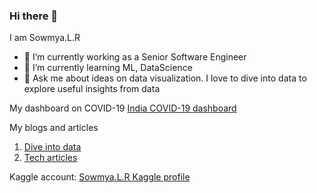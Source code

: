 ### Hi there 👋

I am Sowmya.L.R 


- 🔭 I’m currently working as a Senior Software Engineer
- 🌱 I’m currently learning ML, DataScience
- 💬 Ask me about ideas on data visualization. I love to dive into data to explore useful insights from data

My dashboard on COVID-19 <a href="https://floating-headland-94470.herokuapp.com/">India COVID-19 dashboard</a>

My blogs and articles

1. <a href="https://www.quora.com/q/bqoigtqpvsgefxue">Dive into data</a>
2. <a href="https://auth.geeksforgeeks.org/user/sowmya.l.r/articles">Tech articles</a>

Kaggle account: <a href="https://www.kaggle.com/lrsowmya">Sowmya.L.R Kaggle profile </a>

<!--
**SowmyaLR/SowmyaLR** is a ✨ _special_ ✨ repository because its `README.md` (this file) appears on your GitHub profile.

Here are some ideas to get you started:

- 🔭 I’m currently working on ...
- 🌱 I’m currently learning ...
- 👯 I’m looking to collaborate on ...
- 🤔 I’m looking for help with ...
- 💬 Ask me about ...
- 📫 How to reach me: ...
- 😄 Pronouns: ...
- ⚡ Fun fact: ...
-->

